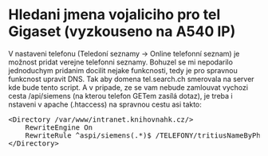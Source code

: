 # Hledani jmena vojaliciho pro tel Gigaset (vyzkouseno na A540 IP)



V nastaveni telefonu (Teledoní seznamy -> Online telefonní seznam) je možnost pridat verejne telefonni seznamy. Bohuzel se mi nepodarilo jednoduchym pridanim docilit nejake funkcnosti, tedy je pro spravnou funkcnost upravit DNS. Tak aby domena tel.search.ch smerovala na server kde bude tento script. A v pripade, ze se vam nebude zamlouvat vychozi cesta /api/siemens (na kterou telefon GETem zasílá dotaz), je treba i nstaveni v apache (.htaccess) na spravnou cestu asi takto:
<pre>
&lt;Directory /var/www/intranet.knihovnahk.cz/&gt;
    RewriteEngine On
    RewriteRule ^aspi/siemens(.*)$ /TELEFONY/tritiusNameByPhone.php/$1 [L]
&lt;/Directory&gt;
</pre>
